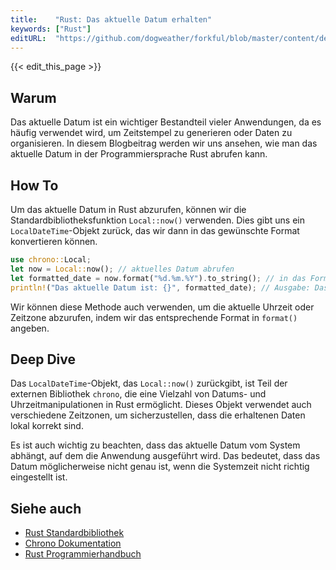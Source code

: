 ```yaml
---
title:    "Rust: Das aktuelle Datum erhalten"
keywords: ["Rust"]
editURL:  "https://github.com/dogweather/forkful/blob/master/content/de/rust/getting-the-current-date.md"
---
```


{{< edit_this_page >}}

## Warum

Das aktuelle Datum ist ein wichtiger Bestandteil vieler Anwendungen, da es häufig verwendet wird, um Zeitstempel zu generieren oder Daten zu organisieren. In diesem Blogbeitrag werden wir uns ansehen, wie man das aktuelle Datum in der Programmiersprache Rust abrufen kann.

## How To

Um das aktuelle Datum in Rust abzurufen, können wir die Standardbibliotheksfunktion `Local::now()` verwenden. Dies gibt uns ein `LocalDateTime`-Objekt zurück, das wir dann in das gewünschte Format konvertieren können.

```Rust
use chrono::Local;
let now = Local::now(); // aktuelles Datum abrufen
let formatted_date = now.format("%d.%m.%Y").to_string(); // in das Format "Tag.Monat.Jahr" konvertieren
println!("Das aktuelle Datum ist: {}", formatted_date); // Ausgabe: Das aktuelle Datum ist: 07.10.2021
```

Wir können diese Methode auch verwenden, um die aktuelle Uhrzeit oder Zeitzone abzurufen, indem wir das entsprechende Format in `format()` angeben.

## Deep Dive

Das `LocalDateTime`-Objekt, das `Local::now()` zurückgibt, ist Teil der externen Bibliothek `chrono`, die eine Vielzahl von Datums- und Uhrzeitmanipulationen in Rust ermöglicht. Dieses Objekt verwendet auch verschiedene Zeitzonen, um sicherzustellen, dass die erhaltenen Daten lokal korrekt sind.

Es ist auch wichtig zu beachten, dass das aktuelle Datum vom System abhängt, auf dem die Anwendung ausgeführt wird. Das bedeutet, dass das Datum möglicherweise nicht genau ist, wenn die Systemzeit nicht richtig eingestellt ist.

## Siehe auch

- [Rust Standardbibliothek](https://doc.rust-lang.org/std/)
- [Chrono Dokumentation](https://docs.rs/chrono/0.4.19/chrono/)
- [Rust Programmierhandbuch](https://doc.rust-lang.org/book/)